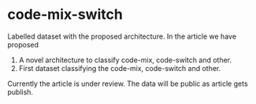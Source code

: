 # code-mix-switch
Labelled dataset with the proposed architecture.
In the article we have proposed
1. A novel architecture to classify code-mix, code-switch and other.
2. First dataset classifying the code-mix, code-switch and other.

Currently the article is under review. The data will be public as article gets publish.
